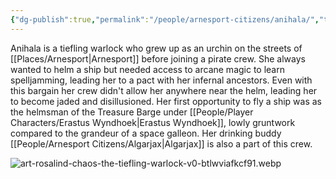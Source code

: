 ```yaml
---
{"dg-publish":true,"permalink":"/people/arnesport-citizens/anihala/","tags":["Character","Ally"]}
---
```


Anihala is a tiefling warlock who grew up as an urchin on the streets of [[Places/Arnesport\|Arnesport]] before joining a pirate crew.  She always wanted to helm a ship but needed access to arcane magic to learn spelljamming, leading her to a pact with her infernal ancestors.  Even with this bargain her crew didn't allow her anywhere near the helm, leading her to become jaded and disillusioned.  Her first opportunity to fly a ship was as the helmsman of the Treasure Barge under [[People/Player Characters/Erastus Wyndhoek\|Erastus Wyndhoek]], lowly gruntwork compared to the grandeur of a space galleon.  Her drinking buddy [[People/Arnesport Citizens/Algarjax\|Algarjax]] is also a part of this crew.  

![art-rosalind-chaos-the-tiefling-warlock-v0-btlwviafkcf91.webp](/img/user/Z_Attachments/art-rosalind-chaos-the-tiefling-warlock-v0-btlwviafkcf91.webp)
